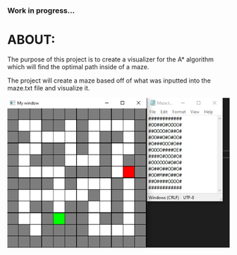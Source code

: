 ### Work in progress...



# ABOUT:

The purpose of this project is to create a visualizer for the A* algorithm which will find the optimal path inside of a maze.

The project will create a maze based off of what was inputted into the maze.txt file and visualize it.

![txt file creating a maze](images/mazeprogram.png)